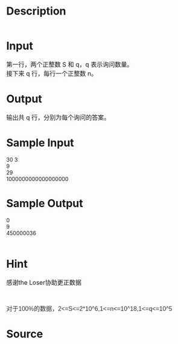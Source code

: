 
# Description

<div class="content"><p><img alt="" src="/source/bzoj/3462/img/aHR0cHM6Ly9seWRzeS5jb20vSnVkZ2VPbmxpbmUvdXBsb2FkLzIwMTQwMy8xMS5qcGc=.jpg"/></p></div>

# Input

<div class="content"><p></p>
<p><span style="font-size: medium">第一行，两个正整数 S 和 q，q 表示询问数量。<br/>
接下来 q 行，每行一个正整数 n。</span></p></div>

# Output

<div class="content"><p><span style="font-size: medium">输出共 q 行，分别为每个询问的答案。</span></p></div>

# Sample Input

<div class="content"><span class="sampledata">30 3<br/>
9<br/>
29<br/>
1000000000000000000</span></div>

# Sample Output

<div class="content"><span class="sampledata">0<br/>
9<br/>
450000036<br/>
<br/>
</span></div>

# Hint

<div class="content"><p></p><p><span style="font-size: medium">感谢the Loser协助更正数据</span></p><br/>
<p><span style="font-size: medium"><font face="Helvetica" color="#333333">对于100%的数据，2&lt;=S&lt;=2*10^6,1&lt;=n&lt;=10^18,1&lt;=q&lt;=10^5</font></span></p><p></p></div>

# Source

<div class="content"><p><a href="problemset.php?search="></a></p></div>

